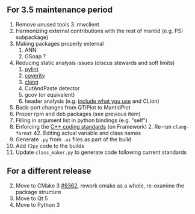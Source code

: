 For 3.5 maintenance period
--------------------------
1. Remove unused tools
   3. mwclient
2. Harmonizing external contributions with the rest of mantid (e.g. PSI subpackage)
3. Making packages properly external
   1. ANN
   2. GSoap ?
4. Reducing static analysis issues (discus stewards and soft limits)
   1. [pylint](http://builds.mantidproject.org/view/Static%20Analysis/job/pylint_develop/)
   2. [coverity](https://scan.coverity.com/projects/335)
   3. [clang](http://builds.mantidproject.org/job/master_clean-clang/)
   4. CutAndPaste detector
   5. gcov (or equivalent)
   6. header analysis (e.g. [include what you use](http://www.mantidproject.org/IWYU) and CLion)
4. Back-port changes from QTIPlot to MantidPlot
3. Proper rpm and deb packages (see previous item)
2. Filling in argument list in python bindings (e.g. "self")
1. Enforcing the [C++ coding standards](http://www.mantidproject.org/C%2B%2B_Coding_Standards) (on Framework)
   2. Re-run `clang-format`
   42. Editing actual variable and class names
108. Generate `.py` from `.ui` files as part of the build
109. Add `f2py` code to the builds
110. Update `class_maker.py` to generate code following current standards

For a different release
-----------------------
2. Move to CMake 3 [#9362](http://trac.mantidproject.org/mantid/ticket/9362), rework cmake as a whole, re-examine the package structure
2. Move to Qt 5
3. Move to Python 3
